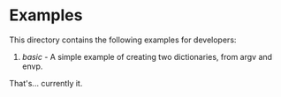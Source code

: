 # Examples

This directory contains the following examples for developers:

1) *basic* - A simple example of creating two dictionaries, from argv
   and envp.

That's... currently it.

